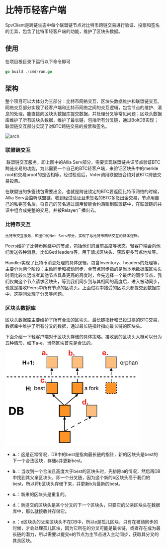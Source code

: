 # 比特币轻客户端

​	SpvClient是跨链生态中每个联盟链节点对比特币跨链交易进行验证、投票和签名的工具，包含了比特币轻客户端的功能，维护了区块头数据。

## 使用

在项目根目录下运行以下命令即可

```go
go build ./cmd/run.go
```

## 架构

​	整个项目可以大体分为三部分：比特币网络交互、区块头数据维护和联盟链交互。网络交互部分实现了轻客户端和比特币网络之间的交互逻辑，包含节点的维护、消息的处理，能直接向区块头数据库提交数据，并处理分叉等常见问题；区块头数据库维护了所有区块头数据，维护了最长链，包括所有分叉链，通过BoltDB实现；联盟链交互部分实现了对BTC跨链交易的投票和签名。

![arch](https://github.com/zouxyan/spvclient/blob/nowallet/doc/arch.png)

### 联盟链交互

​	联盟链交互服务，即上图中的Allia Serv部分，需要实现联盟链共识节点验证BTC跨链交易的功能，为此需要一个自己的BTC轻客户端，来验证区块头中的merkle root和交易proof的是否相等，经过检验后，Voter调用联盟链合约对该BTC跨链交易投票。

​	在联盟链的多签钱包需要出金，也就是跨链锁定的BTC要返回比特币网络的时候，Allia Serv会监听联盟链，收到经过验证且未签名的BTC多签出金交易，节点用自己的私钥签名后，将自己的签名通过调用智能合约落账到联盟链中，在联盟链的共识中组合成完整的交易，并被Relayer广播出去。

### 比特币交互

 	比特币交互服务，即图中的Net Serv部分，实现了与比特币网络交互的具体逻辑。

​	Peers维护了比特币网络中的节点，包括他们的当前高度等状态，轻客户端会向他们发送各种消息，比如GetHeaders等，用于请求区块头、获取更多节点地址等。

​	Handler实现了比特币消息处理的具体逻辑，包含Inventory、headers的处理等，主要分为两个阶段：主动同步和被动同步，单节点同步指的是当本地数据库区块头时间比较久远或者其他节点具备更高的高度时，会先选择一个最优的同步节点，我们仅向这个节点请求区块头，等到我们同步到与其相同的高度后，进入被动同步，也就是接收Peers中所有节点的区块头。上面过程中接受的区块头都提交到数据库中，这期间处理了分叉等问题。

### 区块头数据库

​	区块头数据库主要维护了所有合法的区块头、最长链指针和已投过票的BTC交易，数据库中维护了所有分叉的数据，通过最长链指针指向最长链的区块头。

​	下面介绍一下轻客户端对于区块头存储的具体策略。接收到的区块头大概可以分为五种情形，如下a-e，当然区块首先是合法的。

![fork](./doc/fork.png)

- **a.**：这是正常情况，DB中的best是指向最长链的指针，新的区块头是best的下一个合法区块，存储a并更新best。

- **b.**：当收到一个合法且高度大于best的区块头时，先排除a的情况，然后再DB中找到其父亲区块头，即一个分叉链，因为这个新的b区块头高于我们的best，所以将b区块头存储下来，并更新b为最新的best。

- **c.**：新来的区块头是重复的。

- d.：新提交的区块头是某个分叉的下一个区块头，只要它的父亲区块头在数据库中，那么就接收并存储它。

- e.：e区块头的父亲区块头不在DB中，所以e是孤儿区块，只有在被动同步的时候，才会处理孤儿区块，因为它所在的分叉可能是最长链，或者存在成为最长链的潜力，所以需要以提交e的节点为主节点进入主动同步，获取其分叉的其余区块。

  

